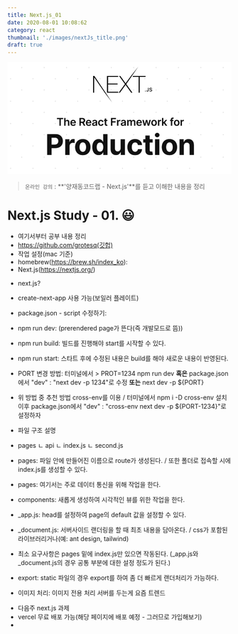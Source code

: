 ```yaml
---
title: Next.js_01
date: 2020-08-01 10:08:62
category: react
thumbnail: './images/nextJs_title.png'
draft: true
---
```


![](./images/nextJs_title.png)

> `온라인 강의` : **'양재동코드랩 - Next.js'**를 듣고 이해한 내용을 정리

# Next.js Study - 01. 😃

- 여기서부터 공부 내용 정리
- https://github.com/grotesq(깃헙)
- 작업 설정(mac 기준)
- homebrew(https://brew.sh/index_ko):
- Next.js(https://nextjs.org/)

* next.js?
* create-next-app 사용 가능(보일러 플레이트)
* package.json - script 수정하기:
* npm run dev: (prerendered page가 뜬다(즉 개발모드로 뜸))
* npm run build: 빌드를 진행해야 start를 시작할 수 있다.
* npm run start: 스타트 후에 수정된 내용은 build를 해야 새로운 내용이 반영된다.

* PORT 변경 방법: 터미널에서 > PROT=1234 npm run dev **혹은** package.json에서 "dev" : "next dev -p 1234"로 수정 **또는** next dev -p \${PORT}
* 위 방법 중 추천 방법 cross-env를 이용 / 터미널에서 npm i -D cross-env 설치 이후 package.json에서 "dev" : "cross-env next dev -p \${PORT-1234}"로 설정하자

* 파일 구조 설명
* pages
  ㄴ api
  ㄴ index.js
  ㄴ second.js

* pages: 파일 안에 만들어진 이름으로 route가 생성된다. / 또한 폴더로 접속할 시에 index.js를 생성할 수 있다.
* pages: 여기서는 주로 데이터 통신을 위해 작업을 한다.
* components: 새롭게 생성하여 시각적인 뷰를 위한 작업을 한다.
* \_app.js: head를 설정하여 page의 default 값을 설정할 수 있다.
* \_document.js: 서버사이드 랜더링을 할 때 최초 내용을 담아온다. / css가 포함된 라이브러리거나(예: ant design, tailwind)
* 최소 요구사항은 pages 밑에 index.js만 있으면 작동된다. (\_app.js와 \_document.js의 경우 공통 부분에 대한 설정 정도가 된다.)
* export: static 파일의 경우 export를 하여 좀 더 빠르게 랜더처리가 가능하다.
* 이미지 처리: 이미지 전용 처리 서버를 두는게 요즘 트렌드

- 다음주 next.js 과제
- vercel 무료 배포 가능(해당 페이지에 배포 예정 - 그러므로 가입해보기)
-
